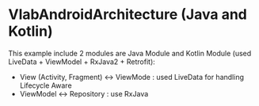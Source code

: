 # VlabAndroidArchitecture (Java and Kotlin)

This example include 2 modules are Java Module and Kotlin Module (used LiveData + ViewModel + RxJava2 + Retrofit):
- View (Activity, Fragment) <-> ViewMode : used LiveData for handling Lifecycle Aware
- ViewModel <-> Repository : use RxJava
